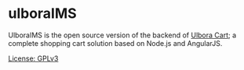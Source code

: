 ulboraIMS
==============

UlboraIMS is the open source version of the backend of [Ulbora Cart](http://www.ulboralabs.com); a complete shopping cart solution based on Node.js and AngularJS.

[License: GPLv3](LICENSE)

